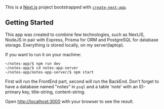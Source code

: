 This is a [Next.js](https://nextjs.org) project bootstrapped with [`create-next-app`](https://nextjs.org/docs/app/api-reference/cli/create-next-app).

## Getting Started

This app was created to combine few technologies, such as NextJS, NodeJS in pair with Express, Prisma for ORM and PostgreSQL for database storage. Everything is stored locally, on my server(laptop).

If you want to run it on your machine:

```
~/notes-app/$ npm run dev
~/notes-app/$ cd notes-app-server
~/notes-app/notes-app-server/$ npm start
```

First will run the FrontEnd part, second will run the BackEnd. Don't forget to have a database named "notes" in `psql` and a table 'note' with an ID-primary key, title-string, content-string.

Open [http://localhost:3000](http://localhost:3000) with your browser to see the result.
